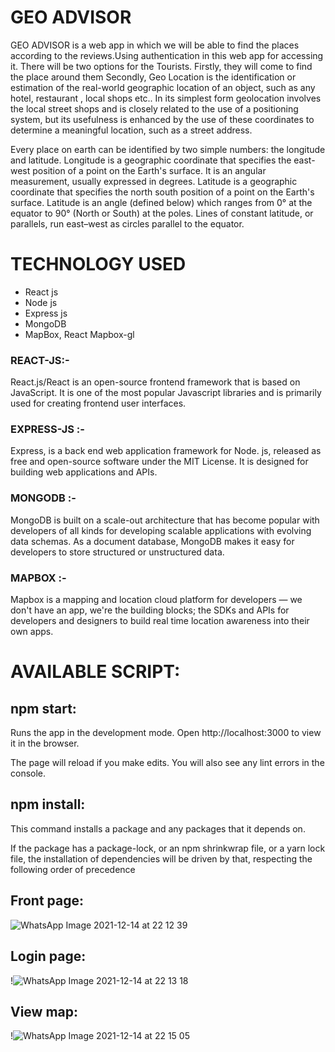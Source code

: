 # GEO ADVISOR
GEO ADVISOR is a web app in which we will be able to find the places according to the reviews.Using authentication in this web app for accessing it.
There will be two options for the Tourists.
Firstly, they will come to find the place around them
Secondly,
 Geo Location is the identification or estimation of the real-world geographic location of an object, such as any hotel,  restaurant , local  shops etc.. In its  simplest form geolocation involves the local street shops and is closely related to the use of a positioning system,  but its usefulness is enhanced by the use of these coordinates to determine a meaningful location, such as a street address.

Every place on earth can be identified by two simple numbers: the longitude and latitude.
Longitude is a geographic coordinate  that specifies the east-west position of a point on the Earth's surface. It is an angular measurement, usually expressed in degrees.
Latitude is a geographic coordinate that specifies the north south position of a point on the Earth's surface. Latitude is an angle (defined below) which ranges from 0° at the equator to 90° (North or South) at the poles. Lines of constant latitude, or parallels, run east–west as circles parallel to the equator.

# TECHNOLOGY USED
- React js
- Node js
- Express js
- MongoDB
- MapBox, React Mapbox-gl


### REACT-JS:-
React.js/React is an open-source frontend framework that is based on JavaScript. It is one of the most popular Javascript libraries and is primarily used for creating frontend user interfaces.

### EXPRESS-JS :-
Express, is a back end web application framework for Node. js, released as free and open-source software under the MIT License. It is designed for building web applications and APIs.

### MONGODB :-
MongoDB is built on a scale-out architecture that has become popular with developers of all kinds for developing scalable applications with evolving data schemas. As a document database, MongoDB makes it easy for developers to store structured or unstructured data.

### MAPBOX :-
Mapbox is a mapping and location cloud platform for developers — we don't have an app, we're the building blocks; the SDKs and APIs for developers and designers to build real time location awareness into their own apps.

# AVAILABLE SCRIPT:

## npm start:
Runs the app in the development mode.
Open http://localhost:3000 to view it in the browser.

The page will reload if you make edits.
You will also see any lint errors in the console.

## npm install:
This command installs a package and any packages that it depends on. 

If the package has a package-lock, or an npm shrinkwrap file, or a yarn lock file, the installation of dependencies will be driven by that, respecting the following order of precedence

## Front page:
 ![WhatsApp Image 2021-12-14 at 22 12 39](https://user-images.githubusercontent.com/66317974/146168349-f9d93d9e-1f6d-4098-83db-3de24429c5da.jpeg)
 
## Login page:
!![WhatsApp Image 2021-12-14 at 22 13 18](https://user-images.githubusercontent.com/66317974/146168444-9e091d21-1fa2-46e7-ab0b-5741d01c2796.jpeg)

## View map:
!![WhatsApp Image 2021-12-14 at 22 15 05](https://user-images.githubusercontent.com/66317974/146168531-1e920ff4-4cab-4eec-a2e4-fffe5dd9be64.jpeg)








